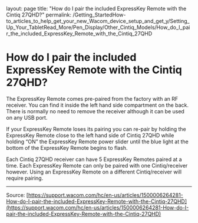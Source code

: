 layout: page
title: "How do I pair the included ExpressKey Remote with the Cintiq 27QHD?"
permalink: /Getting_StartedHow-to_articles_to_help_get_your_new_Wacom_device_setup_and_get_y/Setting_Up_Your_TabletRead_More/Pen_Display/Other_Cintiq_Models/How_do_I_pair_the_included_ExpressKey_Remote_with_the_Cintiq_27QHD

# How do I pair the included ExpressKey Remote with the Cintiq 27QHD?

The ExpressKey Remote comes pre-paired from the factory with an RF receiver. You can find it inside the left hand side compartment on the back. There is normally no need to remove the receiver although it can be used on any USB port.


If your ExpressKey Remote loses its pairing you can re-pair by holding the ExpressKey Remote close to the left hand side of Cintiq 27QHD while holding “ON” the ExpressKey Remote power slider until the blue light at the bottom of the ExpressKey Remote begins to flash.


Each Cintiq 27QHD receiver can have 5 ExpressKey Remotes paired at a time. Each ExpressKey Remote can only be paired with one Cintiq/receiver however. Using an ExpressKey Remote on a different Cintiq/receiver will require pairing.

---
Source: [https://support.wacom.com/hc/en-us/articles/1500006264281-How-do-I-pair-the-included-ExpressKey-Remote-with-the-Cintiq-27QHD](https://support.wacom.com/hc/en-us/articles/1500006264281-How-do-I-pair-the-included-ExpressKey-Remote-with-the-Cintiq-27QHD)
